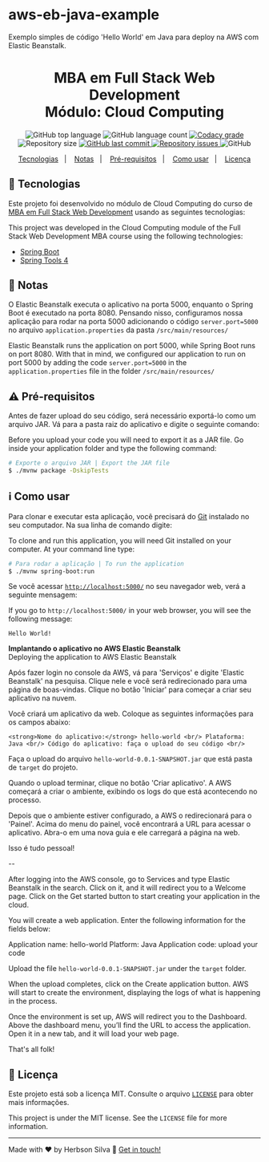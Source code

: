 # aws-eb-java-example
Exemplo simples de código 'Hello World' em Java para deploy na AWS com Elastic Beanstalk.

<h1 align="center">
    MBA em Full Stack Web Development<br />
    Módulo: Cloud Computing
</h1>

<h4 align="center">
  
</h4>

<p align="center">
  <img alt="GitHub top language" src="https://img.shields.io/github/languages/top/herbsonsilva/eb-java-example.svg">
  
  <img alt="GitHub language count" src="https://img.shields.io/github/languages/count/herbsonsilva/eb-java-example.svg">
  
  <a href="https://www.codacy.com/app/herbsonsilva/eb-java-example?utm_source=github.com&amp;utm_medium=referral&amp;utm_content=herbsonsilva/eb-java-example&amp;utm_campaign=Badge_Grade">
    <img alt="Codacy grade" src="https://img.shields.io/codacy/grade/4f87fc059ec846118f2ef2950200b13a.svg">
  </a>
  
  <img alt="Repository size" src="https://img.shields.io/github/repo-size/herbsonsilva/eb-java-example.svg">
  <a href="https://github.com/herbsonsilva/eb-java-example/commits/master">
    <img alt="GitHub last commit" src="https://img.shields.io/github/last-commit/herbsonsilva/eb-java-example.svg">
  </a>
  
  <a href="https://github.com/herbsonsilva/eb-java-example/issues">
    <img alt="Repository issues" src="https://img.shields.io/github/issues/herbsonsilva/eb-java-example.svg">
  </a>
  
  <img alt="GitHub" src="https://img.shields.io/github/license/herbsonsilva/eb-java-example.svg"> 
  
</p>

<p align="center">
  <a href="#rocket-tecnologias">Tecnologias</a>&nbsp;&nbsp;&nbsp;|&nbsp;&nbsp;&nbsp;
  <a href="#memo-notas">Notas</a>&nbsp;&nbsp;&nbsp;|&nbsp;&nbsp;&nbsp;
  <a href="#warning-pré-requisitos">Pré-requisitos</a>&nbsp;&nbsp;&nbsp;|&nbsp;&nbsp;&nbsp;
  <a href="#information_source-como-usar">Como usar</a>&nbsp;&nbsp;&nbsp;|&nbsp;&nbsp;&nbsp;
  <a href="#page_facing_up-licença">Licença</a>
</p>

## :rocket: Tecnologias

Este projeto foi desenvolvido no módulo de Cloud Computing do curso de [MBA em Full Stack Web Development][curso] usando as seguintes tecnologias:

This project was developed in the Cloud Computing module of the Full Stack Web Development MBA course using the following technologies:

-  [Spring Boot](https://spring.io/projects/spring-boot)
-  [Spring Tools 4](https://spring.io/tools)

## :memo: Notas

O Elastic Beanstalk executa o aplicativo na porta 5000, enquanto o Spring Boot é executado na porta 8080. Pensando nisso, configuramos nossa aplicação para rodar na porta 5000 adicionando o código ```server.port=5000``` no arquivo ```application.properties``` da pasta ```/src/main/resources/```

Elastic Beanstalk runs the application on port 5000, while Spring Boot runs on port 8080. With that in mind, we configured our application to run on port 5000 by adding the code ```server.port=5000``` in the ```application.properties``` file in the folder ```/src/main/resources/```

## :warning: Pré-requisitos

Antes de fazer upload do seu código, será necessário exportá-lo como um arquivo JAR. Vá para a pasta raiz do aplicativo e digite o seguinte comando:

Before you upload your code you will need to export it as a JAR file. Go inside your application folder and type the following command:

```bash
# Exporte o arquivo JAR | Export the JAR file
$ ./mvnw package -DskipTests
```

## :information_source: Como usar

Para clonar e executar esta aplicação, você precisará do [Git](https://git-scm.com) instalado no seu computador. Na sua linha de comando digite:

To clone and run this application, you will need Git installed on your computer. At your command line type:

```bash
# Para rodar a aplicação | To run the application
$ ./mvnw spring-boot:run
```

Se você acessar [```http://localhost:5000/```](http://localhost:5000/) no seu navegador web, verá a seguinte mensagem:

If you go to ```http://localhost:5000/``` in your web browser, you will see the following message:

```
Hello World!
```

**Implantando o aplicativo no AWS Elastic Beanstalk** <br/>
Deploying the application to AWS Elastic Beanstalk

Após fazer login no console da AWS, vá para 'Serviços' e digite 'Elastic Beanstalk' na pesquisa. Clique nele e você será redirecionado para uma página de boas-vindas. Clique no botão 'Iniciar' para começar a criar seu aplicativo na nuvem.

Você criará um aplicativo da web. Coloque as seguintes informações para os campos abaixo:

`
<strong>Nome do aplicativo:</strong> hello-world <br/>
Plataforma: Java <br/>
Código do aplicativo: faça o upload do seu código <br/>
`

Faça o upload do arquivo ```hello-world-0.0.1-SNAPSHOT.jar``` que está pasta de ```target``` do projeto.

Quando o upload terminar, clique no botão 'Criar aplicativo'. A AWS começará a criar o ambiente, exibindo os logs do que está acontecendo no processo.

Depois que o ambiente estiver configurado, a AWS o redirecionará para o 'Painel'. Acima do menu do painel, você encontrará a URL para acessar o aplicativo. Abra-o em uma nova guia e ele carregará a página na web.

Isso é tudo pessoal!

--

After logging into the AWS console, go to Services and type Elastic Beanstalk in the search. Click on it, and it will redirect you to a Welcome page. Click on the Get started button to start creating your application in the cloud.

You will create a web application. Enter the following information for the fields below:

Application name: hello-world
Platform: Java
Application code: upload your code

Upload the file ```hello-world-0.0.1-SNAPSHOT.jar``` under the ```target``` folder.

When the upload completes, click on the Create application button. AWS will start to create the environment, displaying the logs of what is happening in the process.

Once the environment is set up, AWS will redirect you to the Dashboard. Above the dashboard menu, you’ll find the URL to access the application. Open it in a new tab, and it will load your web page.

That's all folk! 

## :page_facing_up: Licença

Este projeto está sob a licença MIT. Consulte o arquivo [```LICENSE```](LICENSE) para obter mais informações.

This project is under the MIT license. See the ```LICENSE``` file for more information.

---

Made with ♥ by Herbson Silva :wave: [Get in touch!][linkedin]

[curso]: https://www.iesp.edu.br/cursos/pos-graduacao/mba-em-full-stack-web-development
[linkedin]: https://www.linkedin.com/in/herbsonsilva/
